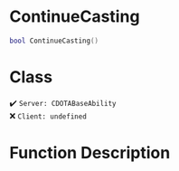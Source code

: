 # ContinueCasting
```lua
bool ContinueCasting()
```
# Class
✔️ `Server: CDOTABaseAbility`  
❌ `Client: undefined`  

# Function Description

